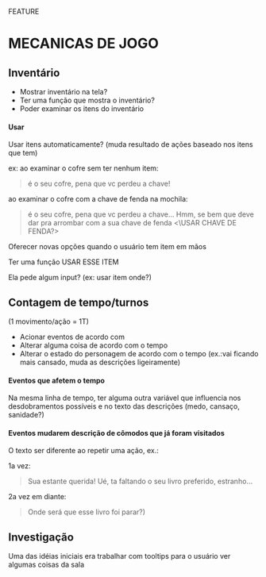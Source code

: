 FEATURE

# MECANICAS DE JOGO

## Inventário
-	Mostrar inventário na tela?
-	Ter uma função que mostra o inventário?
-	Poder examinar os itens do inventário

#### Usar
Usar itens automaticamente? (muda resultado de ações baseado nos itens que tem)

ex:	ao examinar o cofre sem ter nenhum item:
> é o seu cofre, pena que vc perdeu a chave!

ao examinar o cofre com a chave de fenda na mochila:
> é o seu cofre, pena que vc perdeu a chave... Hmm, se bem que deve dar pra arrombar com a sua chave de fenda <\USAR CHAVE DE FENDA?>

Oferecer novas opções quando o usuário tem item em mãos

Ter uma função USAR ESSE ITEM

Ela pede algum input? (ex: usar item onde?)


## Contagem de tempo/turnos

(1 movimento/ação = 1T)

- Acionar eventos de acordo com
- Alterar alguma coisa de acordo com o tempo
- Alterar o estado do personagem de acordo com o tempo (ex.:vai ficando mais cansado, muda as descrições ligeiramente)

#### Eventos que afetem o tempo

Na mesma linha de tempo, ter alguma outra variável que influencia nos desdobramentos possíveis e no texto das descrições (medo, cansaço, sanidade?)

#### Eventos mudarem descrição de cômodos que já foram visitados

O texto ser diferente ao repetir uma ação, ex.:

1a vez:
>Sua estante querida! Ué, ta faltando o seu livro preferido, estranho...

2a vez em diante:
>Onde será que esse livro foi parar?)

## Investigação

Uma das idéias iniciais era trabalhar com tooltips para o usuário ver algumas coisas da sala
